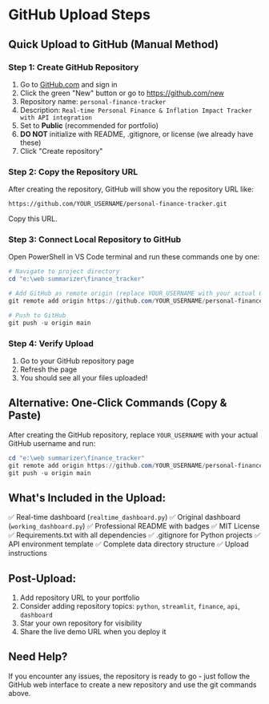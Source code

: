 # GitHub Upload Steps

## Quick Upload to GitHub (Manual Method)

### Step 1: Create GitHub Repository
1. Go to [GitHub.com](https://github.com) and sign in
2. Click the green "New" button or go to https://github.com/new
3. Repository name: `personal-finance-tracker`
4. Description: `Real-time Personal Finance & Inflation Impact Tracker with API integration`
5. Set to **Public** (recommended for portfolio)
6. **DO NOT** initialize with README, .gitignore, or license (we already have these)
7. Click "Create repository"

### Step 2: Copy the Repository URL
After creating the repository, GitHub will show you the repository URL like:
```
https://github.com/YOUR_USERNAME/personal-finance-tracker.git
```
Copy this URL.

### Step 3: Connect Local Repository to GitHub
Open PowerShell in VS Code terminal and run these commands one by one:

```powershell
# Navigate to project directory
cd "e:\web summarizer\finance_tracker"

# Add GitHub as remote origin (replace YOUR_USERNAME with your actual GitHub username)
git remote add origin https://github.com/YOUR_USERNAME/personal-finance-tracker.git

# Push to GitHub
git push -u origin main
```

### Step 4: Verify Upload
1. Go to your GitHub repository page
2. Refresh the page
3. You should see all your files uploaded!

## Alternative: One-Click Commands (Copy & Paste)

After creating the GitHub repository, replace `YOUR_USERNAME` with your actual GitHub username and run:

```powershell
cd "e:\web summarizer\finance_tracker"
git remote add origin https://github.com/YOUR_USERNAME/personal-finance-tracker.git
git push -u origin main
```

## What's Included in the Upload:
✅ Real-time dashboard (`realtime_dashboard.py`)
✅ Original dashboard (`working_dashboard.py`) 
✅ Professional README with badges
✅ MIT License
✅ Requirements.txt with all dependencies
✅ .gitignore for Python projects
✅ API environment template
✅ Complete data directory structure
✅ Upload instructions

## Post-Upload:
1. Add repository URL to your portfolio
2. Consider adding repository topics: `python`, `streamlit`, `finance`, `api`, `dashboard`
3. Star your own repository for visibility
4. Share the live demo URL when you deploy it

## Need Help?
If you encounter any issues, the repository is ready to go - just follow the GitHub web interface to create a new repository and use the git commands above.
